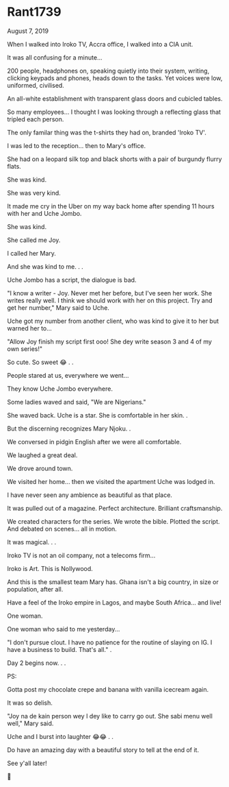 # Rant1739


August 7, 2019

When I walked into Iroko TV, Accra office, I walked into a CIA unit.

It was all confusing for a minute...

200 people, headphones on, speaking quietly into their system, writing, clicking keypads and phones, heads down to the tasks. Yet voices were low, uniformed, civilised. 

An all-white establishment with transparent glass doors and cubicled tables.

So many employees... I thought I was looking through a reflecting glass that tripled each person.

The only familar thing was the t-shirts they had on, branded 'Iroko TV'.

I was led to the reception... then to Mary's office.

She had on a leopard silk top and black shorts with a pair of burgundy flurry flats.

She was kind. 

She was very kind.

It made me cry in the Uber on my way back home after spending 11 hours with her and Uche Jombo.

She was kind. 

She called me Joy.

I called her Mary.

And she was kind to me.
.
.

Uche Jombo has a script, the dialogue is bad.

"I know a writer - Joy. Never met her before, but I've seen her work. She writes really well. I think we should work with her on this project. Try and get her number," Mary said to Uche.

Uche got my number from another client, who was kind to give it to her but warned her to...

"Allow Joy finish my script first ooo! She dey write season 3 and 4 of my own series!"

So cute. So sweet 😂
.
.

People stared at us, everywhere we went... 

They know Uche Jombo everywhere. 

Some ladies waved and said, "We are Nigerians."

She waved back. Uche is a star. She is comfortable in her skin. 
.

But the discerning recognizes Mary Njoku.
.

We conversed in pidgin English after we were all comfortable. 

We laughed a great deal.

We drove around town.

We visited her home... then we visited the apartment Uche was lodged in.

I have never seen any ambience as beautiful as that place.

It was pulled out of a magazine. Perfect architecture. Brilliant craftsmanship.

We created characters for the series. We wrote the bible. Plotted the script. And debated on scenes... all in motion. 

It was magical.
.
.

Iroko TV is not an oil company, not a telecoms firm...

Iroko is Art. This is Nollywood.

And this is the smallest team Mary has. Ghana isn't a big country, in size or population, after all.

Have a feel of the Iroko empire in Lagos, and maybe South Africa... and live!

One woman. 

One woman who said to me yesterday...

"I don't pursue clout. I have no patience for the routine of slaying on IG. I have a business to build. That's all."
.

Day 2 begins now.
.
.

PS:

Gotta post my chocolate crepe and banana with vanilla icecream again. 

It was so delish. 

"Joy na de kain person wey I dey like to carry go out. She sabi menu well well," Mary said.

Uche and I burst into laughter 😂😂
.
.

Do have an amazing day with a beautiful story to tell at the end of it.

See y'all later!

💜